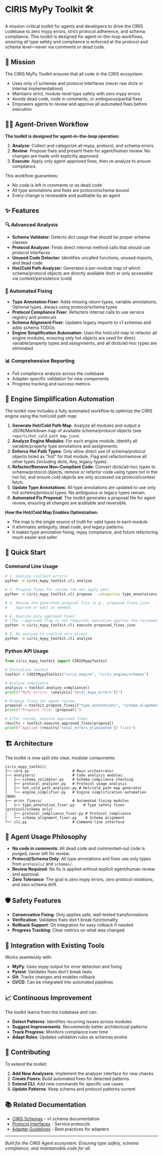 # CIRIS MyPy Toolkit 🛠️

A mission-critical toolkit for agents and developers to drive the CIRIS codebase to zero mypy errors, strict protocol adherence, and schema compliance. This toolkit is designed for agent-in-the-loop workflows, ensuring all type safety and compliance is enforced at the protocol and schema level—never via comments or dead code.

## 🎯 Mission

The CIRIS MyPy Toolkit ensures that all code in the CIRIS ecosystem:
- Uses only v1 schemas and protocol interfaces (never raw dicts or internal implementations)
- Maintains strict, module-level type safety with zero mypy errors
- Avoids dead code, code in comments, or ambiguous/partial fixes
- Empowers agents to review and approve all automated fixes before execution

## 👩‍💻 Agent-Driven Workflow

**The toolkit is designed for agent-in-the-loop operation:**

1. **Analyze**: Collect and categorize all mypy, protocol, and schema errors.
2. **Review**: Propose fixes and present them for agent/human review. No changes are made until explicitly approved.
3. **Execute**: Apply only agent-approved fixes, then re-analyze to ensure compliance.

This workflow guarantees:
- No code is left in comments or as dead code
- All type annotations and fixes are protocol/schema-bound
- Every change is reviewable and auditable by an agent

## ✨ Features

### 🔍 Advanced Analysis
- **Schema Validator**: Detects dict usage that should be proper schema classes
- **Protocol Analyzer**: Finds direct internal method calls that should use protocol interfaces
- **Unused Code Detector**: Identifies uncalled functions, unused imports, and dead code
- **Hot/Cold Path Analyzer**: Generates a per-module map of which schema/protocol objects are directly available (hot) or only accessible via context/persistence (cold)

### 🔧 Automated Fixing
- **Type Annotation Fixer**: Adds missing return types, variable annotations, Optional types, always using protocol/schema types
- **Protocol Compliance Fixer**: Refactors internal calls to use service registry and protocols
- **Schema Alignment Fixer**: Updates legacy imports to v1 schemas and adds schema TODOs
- **Engine Simplification Automation**: Uses the hot/cold map to refactor all engine modules, ensuring only hot objects are used for direct variable/property types and assignments, and all dicts/ad-hoc types are eliminated

### 📊 Comprehensive Reporting
- Full compliance analysis across the codebase
- Adapter-specific validation for new components
- Progress tracking and success metrics

## 🧠 Engine Simplification Automation

The toolkit now includes a fully automated workflow to optimize the CIRIS engine using the hot/cold path map:

1. **Generate Hot/Cold Path Map**: Analyze all modules and output a JSON/Markdown map of available schema/protocol objects (see `reports/hot_cold_path_map.json`).
2. **Analyze Engine Modules**: For each engine module, identify all variable/property type annotations and assignments.
3. **Enforce Hot Path Types**: Only allow direct use of schema/protocol objects listed as "hot" for that module. Flag and refactor/remove all other types (including dicts, Any, legacy types).
4. **Refactor/Remove Non-Compliant Code**: Convert dicts/ad-hoc types to schema/protocol objects, remove or refactor code using types not in the hot list, and ensure cold objects are only accessed via protocol/context fetch.
5. **Update Type Annotations**: All type annotations are updated to use only hot schema/protocol types. No ambiguous or legacy types remain.
6. **Automated Fix Proposal**: The toolkit generates a proposal file for agent review, ensuring all changes are auditable and reversible.

**How the Hot/Cold Map Enables Optimization:**
- The map is the single source of truth for valid types in each module.
- It eliminates ambiguity, dead code, and legacy patterns.
- It makes type annotation fixing, mypy compliance, and future refactoring much easier and safer.

## 🚀 Quick Start

### Command Line Usage

```bash
# 1. Analyze (collect errors)
python -m ciris_mypy_toolkit.cli analyze

# 2. Propose fixes for review (do not apply yet)
python -m ciris_mypy_toolkit.cli propose --categories type_annotations schema_alignment protocol_compliance

# 3. Review the generated proposal file (e.g., proposed_fixes.json)
#    Approve or edit as needed.

# 4. Execute only approved fixes
# (The --approved flag is not required; execution applies the reviewed proposal file)
python -m ciris_mypy_toolkit.cli execute proposed_fixes.json

# 5. Re-analyze to confirm zero errors
python -m ciris_mypy_toolkit.cli analyze
```

### Python API Usage

```python
from ciris_mypy_toolkit import CIRISMypyToolkit

# Initialize toolkit
toolkit = CIRISMypyToolkit("ciris_engine", "ciris_engine/schemas")

# Analyze compliance
analysis = toolkit.analyze_compliance()
print(f"MyPy errors: {analysis['total_mypy_errors']}")

# Propose fixes for agent review
proposal = toolkit.propose_fixes(["type_annotations", "schema_alignment", "protocol_compliance"])
print(f"Proposal file: {proposal}")

# After review, execute approved fixes
results = toolkit.execute_approved_fixes(proposal)
print(f"Applied {results['total_errors_eliminated']} fixes")
```

## 🏗️ Architecture

The toolkit is now split into clear, modular components:

```
ciris_mypy_toolkit/
├── core.py                    # Main orchestrator
├── analyzers/                 # Code analysis modules
│   ├── schema_validator.py    # Schema compliance checking
│   ├── protocol_analyzer.py   # Protocol usage analysis  
│   ├── hot_cold_path_analyzer.py # Hot/cold path map generator
│   └── engine_simplifier.py   # Engine simplification automation (NEW)
├── error_fixers/              # Automated fixing modules
│   ├── type_annotation_fixer.py    # Type safety fixes (protocol/schema only)
│   ├── protocol_compliance_fixer.py # Protocol compliance
│   └── schema_alignment_fixer.py    # Schema alignment
└── cli.py                     # Command-line interface
```

## 🦾 Agent Usage Philosophy

- **No code in comments**: All dead code and commented-out code is purged, never left for review.
- **Protocol/Schema Only**: All type annotations and fixes use only types from `protocols/` and `schemas/`.
- **Review Required**: No fix is applied without explicit agent/human review and approval.
- **Zero Tolerance**: The goal is zero mypy errors, zero protocol violations, and zero schema drift.

## 🛡️ Safety Features

- **Conservative Fixing**: Only applies safe, well-tested transformations
- **Verification**: Validates fixes don't break functionality  
- **Rollback Support**: Git integration for easy rollback if needed
- **Progress Tracking**: Clear metrics on what was changed

## 🔄 Integration with Existing Tools

Works seamlessly with:
- **MyPy**: Uses mypy output for error detection and fixing
- **Pytest**: Validates fixes don't break tests
- **Git**: Tracks changes and enables rollback
- **CI/CD**: Can be integrated into automated pipelines

## 📈 Continuous Improvement

The toolkit learns from the codebase and can:
- **Detect Patterns**: Identifies recurring issues across modules
- **Suggest Improvements**: Recommends better architectural patterns
- **Track Progress**: Monitors compliance over time
- **Adapt Rules**: Updates validation rules as schemas evolve

## 🤝 Contributing

To extend the toolkit:

1. **Add New Analyzers**: Implement the analyzer interface for new checks
2. **Create Fixers**: Build automated fixes for detected patterns  
3. **Extend CLI**: Add new commands for specific use cases
4. **Update Patterns**: Keep schema and protocol patterns current

## 📚 Related Documentation

- [CIRIS Schemas](../ciris_engine/schemas/README.md) - v1 schema documentation
- [Protocol Interfaces](../ciris_engine/protocols/README.md) - Service protocols
- [Adapter Guidelines](../CONTRIBUTING.md) - Best practices for adapters

---

*Built for the CIRIS Agent ecosystem. Ensuring type safety, schema compliance, and maintainable code for all.*
